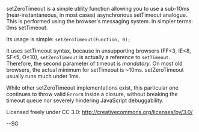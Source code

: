 setZeroTimeout is a simple utility function allowing you to use a sub-10ms (near-instantaneous, in most cases) asynchronous setTimeout analogue. This is performed using the browser's messaging system. In simpler terms: 0ms setTimeout.

Its usage is simple: `setZeroTimeout(Function, 0);`

It uses setTimeout syntax, because in unsupporting browsers (FF<3, IE<8, SF<5, O<10), `setZeroTimeout` is actually a reference to `setTimeout`. Therefore, the second parameter of timeout is _mandatory_. On most old browsers, the actual minimum for setTimeout is ~10ms. setZeroTimeout usually runs much under 1ms.

While other setZeroTimeout implementations exist, this particular one continues to throw valid `Error`s inside a closure, without breaking the timeout queue nor severely hindering JavaScript debuggability.

Licensed freely under CC 3.0: http://creativecommons.org/licenses/by/3.0/

--SG

